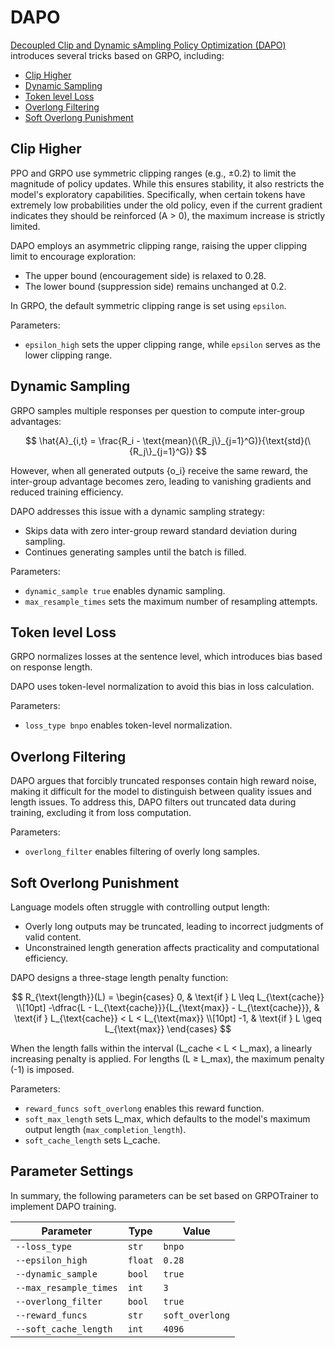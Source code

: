 # DAPO

[Decoupled Clip and Dynamic sAmpling Policy Optimization (DAPO)](https://arxiv.org/abs/2503.14476) introduces several tricks based on GRPO, including:
- [Clip Higher](#clip-higher)
- [Dynamic Sampling](#dynamic-sampling)
- [Token level Loss](#token-level-loss)
- [Overlong Filtering](#overlong-filtering)
- [Soft Overlong Punishment](#soft-overlong-punishment)

## Clip Higher
PPO and GRPO use symmetric clipping ranges (e.g., ±0.2) to limit the magnitude of policy updates. While this ensures stability, it also restricts the model's exploratory capabilities. Specifically, when certain tokens have extremely low probabilities under the old policy, even if the current gradient indicates they should be reinforced (A > 0), the maximum increase is strictly limited.

DAPO employs an asymmetric clipping range, raising the upper clipping limit to encourage exploration:
- The upper bound (encouragement side) is relaxed to 0.28.
- The lower bound (suppression side) remains unchanged at 0.2.

In GRPO, the default symmetric clipping range is set using `epsilon`.

Parameters:
- `epsilon_high` sets the upper clipping range, while `epsilon` serves as the lower clipping range.

## Dynamic Sampling
GRPO samples multiple responses per question to compute inter-group advantages:

$$
\hat{A}_{i,t} = \frac{R_i - \text{mean}(\{R_j\}_{j=1}^G)}{\text{std}(\{R_j\}_{j=1}^G)}
$$

However, when all generated outputs {o_i} receive the same reward, the inter-group advantage becomes zero, leading to vanishing gradients and reduced training efficiency.

DAPO addresses this issue with a dynamic sampling strategy:
- Skips data with zero inter-group reward standard deviation during sampling.
- Continues generating samples until the batch is filled.

Parameters:
- `dynamic_sample true` enables dynamic sampling.
- `max_resample_times` sets the maximum number of resampling attempts.

## Token level Loss
GRPO normalizes losses at the sentence level, which introduces bias based on response length.

DAPO uses token-level normalization to avoid this bias in loss calculation.

Parameters:
- `loss_type bnpo` enables token-level normalization.

## Overlong Filtering
DAPO argues that forcibly truncated responses contain high reward noise, making it difficult for the model to distinguish between quality issues and length issues. To address this, DAPO filters out truncated data during training, excluding it from loss computation.

Parameters:
- `overlong_filter` enables filtering of overly long samples.

## Soft Overlong Punishment
Language models often struggle with controlling output length:
- Overly long outputs may be truncated, leading to incorrect judgments of valid content.
- Unconstrained length generation affects practicality and computational efficiency.

DAPO designs a three-stage length penalty function:

$$
R_{\text{length}}(L) =
\begin{cases}
0, & \text{if } L \leq L_{\text{cache}} \\[10pt]
-\dfrac{L - L_{\text{cache}}}{L_{\text{max}} - L_{\text{cache}}}, & \text{if } L_{\text{cache}} < L < L_{\text{max}} \\[10pt]
-1, & \text{if } L \geq L_{\text{max}}
\end{cases}
$$

When the length falls within the interval (L_cache < L < L_max), a linearly increasing penalty is applied. For lengths (L ≥ L_max), the maximum penalty (-1) is imposed.

Parameters:
- `reward_funcs soft_overlong` enables this reward function.
- `soft_max_length` sets L_max, which defaults to the model's maximum output length (`max_completion_length`).
- `soft_cache_length` sets L_cache.

## Parameter Settings
In summary, the following parameters can be set based on GRPOTrainer to implement DAPO training.

| Parameter             | Type      | Value       |
|-----------------------|-----------|-------------|
| `--loss_type`         | `str`     | `bnpo`      |
| `--epsilon_high`      | `float`   | `0.28`      |
| `--dynamic_sample`    | `bool`    | `true`      |
| `--max_resample_times`| `int`     | `3`         |
| `--overlong_filter`   | `bool`    | `true`      |
| `--reward_funcs`      | `str`     | `soft_overlong`|
| `--soft_cache_length` | `int`     | `4096`      |
